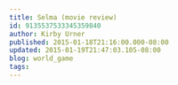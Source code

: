 ```yaml
---
title: Selma (movie review)
id: 9135537533345359840
author: Kirby Urner
published: 2015-01-18T21:16:00.000-08:00
updated: 2015-01-19T21:47:03.105-08:00
blog: world_game
tags: 
---
```


